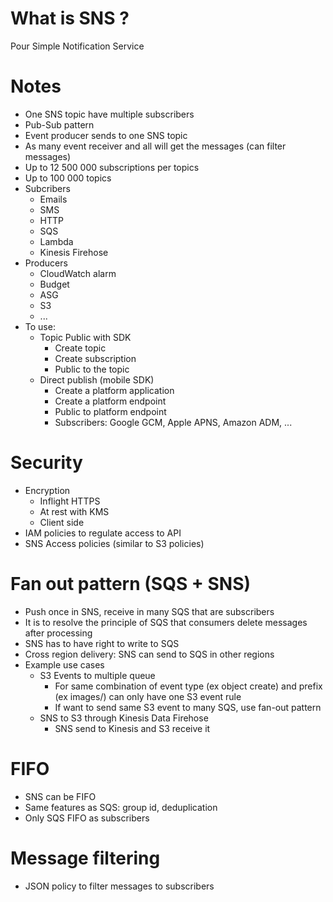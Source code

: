 # What is SNS ?

Pour Simple Notification Service

# Notes

* One SNS topic have multiple subscribers
* Pub-Sub pattern
* Event producer sends to one SNS topic
* As many event receiver and all will get the messages (can filter messages)
* Up to 12 500 000 subscriptions per topics
* Up to 100 000 topics
* Subcribers
    * Emails
    * SMS
    * HTTP
    * SQS
    * Lambda
    * Kinesis Firehose
* Producers
    * CloudWatch alarm
    * Budget
    * ASG
    * S3
    * ...
* To use: 
    * Topic Public with SDK
        * Create topic
        * Create subscription
        * Public to the topic
    * Direct publish (mobile SDK)
        * Create a platform application
        * Create a platform endpoint
        * Public to platform endpoint
        * Subscribers: Google GCM, Apple APNS, Amazon ADM, ...

# Security

* Encryption
    * Inflight HTTPS
    * At rest with KMS
    * Client side
* IAM policies to regulate access to API
* SNS Access policies (similar to S3 policies)

# Fan out pattern (SQS + SNS)

* Push once in SNS, receive in many SQS that are subscribers
* It is to resolve the principle of SQS that consumers delete messages after processing
* SNS has to have right to write to SQS
* Cross region delivery: SNS can send to SQS in other regions
* Example use cases
    * S3 Events to multiple queue
        * For same combination of event type (ex object create) and prefix (ex images/) can only have one S3 event rule
        * If want to send same S3 event to many SQS, use fan-out pattern
    * SNS to S3 through Kinesis Data Firehose
        * SNS send to Kinesis and S3 receive it

# FIFO

* SNS can be FIFO
* Same features as SQS: group id, deduplication
* Only SQS FIFO as subscribers

# Message filtering

* JSON policy to filter messages to subscribers